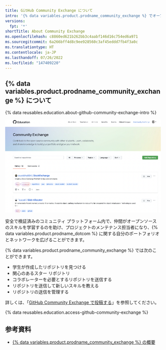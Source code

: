 ```yaml
---
title: GitHub Community Exchange について
intro: '{% data variables.product.prodname_community_exchange %} でオープンソース プロジェクトに貢献し、自分のポートフォリオを成長させるために必要なスキルについて学習します。'
versions:
  fpt: '*'
shortTitle: About Community Exchange
ms.openlocfilehash: c8860ed621b262bb3c4aabf146d16c754ed6a971
ms.sourcegitcommit: 6a266bff4d8c9ee928560c3af45eddd7fb4f3a0c
ms.translationtype: HT
ms.contentlocale: ja-JP
ms.lasthandoff: 07/26/2022
ms.locfileid: "147409220"
---
```

## <a name="about--data-variablesproductprodname_community_exchange-"></a>{% data variables.product.prodname_community_exchange %} について

{% data reusables.education.about-github-community-exchange-intro %}

![Community Exchange ページのスクリーンショット](/assets/images/help/education/community-exchange-page.png)

安全で検証済みのコミュニティ プラットフォーム内で、仲間がオープンソースのスキルを学習するのを助け、プロジェクトのメンテナンス担当者になり、{% data variables.product.prodname_dotcom %} に関する自分のポートフォリオとネットワークを広げることができます。

{% data variables.product.prodname_community_exchange %} では次のことができます。
- 学生が作成したリポジトリを見つける
- 関心のあるスター リポジトリ
- コラボレーターを必要とするリポジトリを送信する
- リポジトリを送信して新しいスキルを教える
- リポジトリの送信を管理する

詳しくは、「[GitHub Community Exchange で投稿する](/education/contribute-with-github-community-exchange)」を参照してください。

{% data reusables.education.access-github-community-exchange %}

## <a name="further-reading"></a>参考資料

- [{% data variables.product.prodname_community_exchange %} の概要](/education/contribute-with-github-community-exchange/getting-started-with-github-community-exchange)

